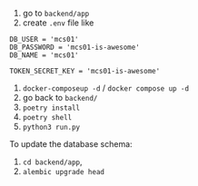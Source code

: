 1. go to `backend/app`
2. create `.env` file like

```
DB_USER = 'mcs01'
DB_PASSWORD = 'mcs01-is-awesome'
DB_NAME = 'mcs01'

TOKEN_SECRET_KEY = 'mcs01-is-awesome'
```

1. `docker-composeup -d` / `docker compose up -d`
2. go back to `backend/`
3. `poetry install`
4. `poetry shell`
5. `python3 run.py`

To update the database schema:

1. `cd backend/app`,
2. `alembic upgrade head`
